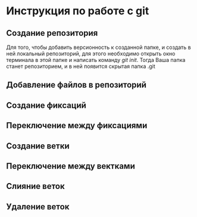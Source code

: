 # Инструкция по работе с git

## Создание репозитория
Для того, чтобы добавить версионность к созданной папке, и создать в ней локальный репозиторий, для этого необходимо открыть окно терминала в этой папке и написать команду *git init*. Тогда Ваша папка станет репозиторием, и в ней появится скрытая папка .git

## Добавление файлов в репозиторий

## Создание фиксаций

## Переключение между фиксациями

## Создание ветки

## Переключение между вектками

## Слияние веток

## Удаление веток